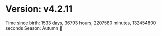 # Version: v4.2.11
Time since birth: 1533 days, 36793 hours, 2207580 minutes, 132454800 seconds
Season: Autumn 🍁
